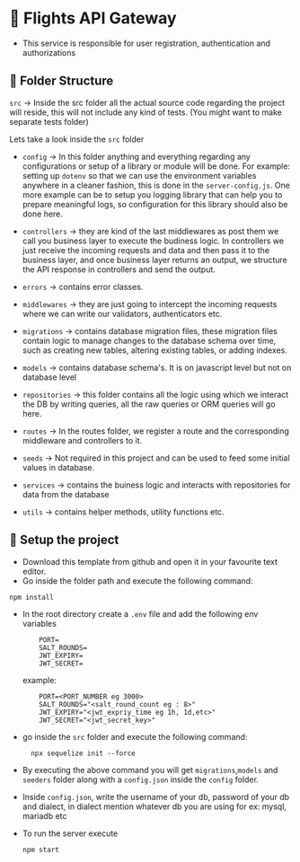 # 📲 Flights API Gateway

- This service is responsible for user registration, authentication and authorizations

## 📂 Folder Structure

`src` -> Inside the src folder all the actual source code regarding the project will reside, this will not include any kind of tests. (You might want to make separate tests folder)

Lets take a look inside the `src` folder

- `config` -> In this folder anything and everything regarding any configurations or setup of a library or module will be done. For example: setting up `dotenv` so that we can use the environment variables anywhere in a cleaner fashion, this is done in the `server-config.js`. One more example can be to setup you logging library that can help you to prepare meaningful logs, so configuration for this library should also be done here.

- `controllers` -> they are kind of the last middlewares as post them we call you business layer to execute the budiness logic. In controllers we just receive the incoming requests and data and then pass it to the business layer, and once business layer returns an output, we structure the API response in controllers and send the output.

- `errors` -> contains error classes.

- `middlewares` -> they are just going to intercept the incoming requests where we can write our validators, authenticators etc.

- `migrations` -> contains database migration files, these migration files contain logic to manage changes to the database schema over time, such as creating new tables, altering existing tables, or adding indexes.

- `models` -> contains database schema's. It is on javascript level but not on database level

- `repositories` -> this folder contains all the logic using which we interact the DB by writing queries, all the raw queries or ORM queries will go here.

- `routes` -> In the routes folder, we register a route and the corresponding middleware and controllers to it.

- `seeds` -> Not required in this project and can be used to feed some initial values in database.

- `services` -> contains the buiness logic and interacts with repositories for data from the database

- `utils` -> contains helper methods, utility functions etc.

## 🥇 Setup the project

- Download this template from github and open it in your favourite text editor.
- Go inside the folder path and execute the following command:

```
npm install
```

- In the root directory create a `.env` file and add the following env variables
  ```
      PORT=
      SALT_ROUNDS=
      JWT_EXPIRY=
      JWT_SECRET=
  ```
  example:
  ```
      PORT=<PORT_NUMBER eg 3000>
      SALT_ROUNDS="<salt_round_count eg : 8>"
      JWT_EXPIRY="<jwt_expriy_time eg 1h, 1d,etc>"
      JWT_SECRET="<jwt_secret_key>"
  ```
- go inside the `src` folder and execute the following command:
  ```
    npx sequelize init --force
  ```
- By executing the above command you will get `migrations`,`models` and `seeders` folder along with a `config.json` inside the `config` folder.
- Inside `config.json`, write the username of your db, password of your db and dialect, in dialect mention whatever db you are using for ex: mysql, mariadb etc

- To run the server execute

  ```
  npm start
  ```
